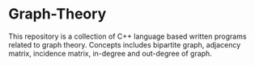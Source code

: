 # Graph-Theory
This repository is a collection of C++ language based written programs related to graph theory. Concepts includes bipartite graph, adjacency matrix, incidence matrix, in-degree and out-degree of graph.
